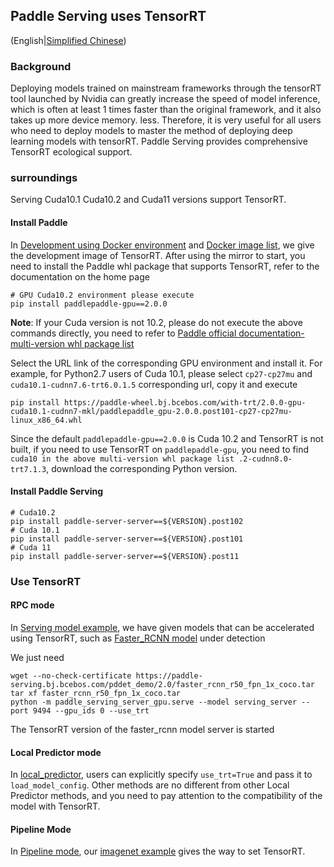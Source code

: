 ## Paddle Serving uses TensorRT

(English|[Simplified Chinese]((./TENSOR_RT_CN.md)))

### Background

Deploying models trained on mainstream frameworks through the tensorRT tool launched by Nvidia can greatly increase the speed of model inference, which is often at least 1 times faster than the original framework, and it also takes up more device memory. less. Therefore, it is very useful for all users who need to deploy models to master the method of deploying deep learning models with tensorRT. Paddle Serving provides comprehensive TensorRT ecological support.

### surroundings

Serving Cuda10.1 Cuda10.2 and Cuda11 versions support TensorRT.

#### Install Paddle

In [Development using Docker environment](./RUN_IN_DOCKER.md) and [Docker image list](./DOCKER_IMAGES.md), we give the development image of TensorRT. After using the mirror to start, you need to install the Paddle whl package that supports TensorRT, refer to the documentation on the home page

```
# GPU Cuda10.2 environment please execute
pip install paddlepaddle-gpu==2.0.0
```

**Note**: If your Cuda version is not 10.2, please do not execute the above commands directly, you need to refer to [Paddle official documentation-multi-version whl package list
](https://www.paddlepaddle.org.cn/documentation/docs/en/install/Tables_en.html#multi-version-whl-package-list-release)

Select the URL link of the corresponding GPU environment and install it. For example, for Python2.7 users of Cuda 10.1, please select `cp27-cp27mu` and
`cuda10.1-cudnn7.6-trt6.0.1.5` corresponding url, copy it and execute
```
pip install https://paddle-wheel.bj.bcebos.com/with-trt/2.0.0-gpu-cuda10.1-cudnn7-mkl/paddlepaddle_gpu-2.0.0.post101-cp27-cp27mu-linux_x86_64.whl
```
Since the default `paddlepaddle-gpu==2.0.0` is Cuda 10.2 and TensorRT is not built, if you need to use TensorRT on `paddlepaddle-gpu`, you need to find `cuda10 in the above multi-version whl package list .2-cudnn8.0-trt7.1.3`, download the corresponding Python version.


#### Install Paddle Serving
```
# Cuda10.2
pip install paddle-server-server==${VERSION}.post102
# Cuda 10.1
pip install paddle-server-server==${VERSION}.post101
# Cuda 11
pip install paddle-server-server==${VERSION}.post11
```

### Use TensorRT

#### RPC mode

In [Serving model example](../python/examples), we have given models that can be accelerated using TensorRT, such as [Faster_RCNN model](../python/examples/detection/faster_rcnn_r50_fpn_1x_coco) under detection

We just need
```
wget --no-check-certificate https://paddle-serving.bj.bcebos.com/pddet_demo/2.0/faster_rcnn_r50_fpn_1x_coco.tar
tar xf faster_rcnn_r50_fpn_1x_coco.tar
python -m paddle_serving_server_gpu.serve --model serving_server --port 9494 --gpu_ids 0 --use_trt
```
The TensorRT version of the faster_rcnn model server is started


#### Local Predictor mode

In [local_predictor](../python/paddle_serving_app/local_predict.py#L52), users can explicitly specify `use_trt=True` and pass it to `load_model_config`.
Other methods are no different from other Local Predictor methods, and you need to pay attention to the compatibility of the model with TensorRT.

#### Pipeline Mode

In [Pipeline mode](./PIPELINE_SERVING.md), our [imagenet example](../python/examples/pipeline/imagenet/config.yml#L23) gives the way to set TensorRT.

